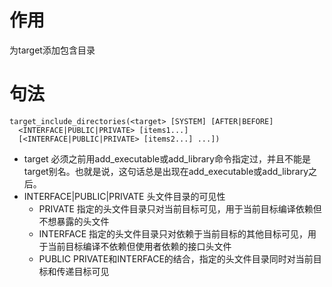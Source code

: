 # 作用
为target添加包含目录

# 句法
```
target_include_directories(<target> [SYSTEM] [AFTER|BEFORE]
  <INTERFACE|PUBLIC|PRIVATE> [items1...]
  [<INTERFACE|PUBLIC|PRIVATE> [items2...] ...])
```
- target
    必须之前用add_executable或add_library命令指定过，并且不能是target别名。也就是说，这句话总是出现在add_executable或add_library之后。
- INTERFACE|PUBLIC|PRIVATE
    头文件目录的可见性
    - PRIVATE
        指定的头文件目录只对当前目标可见，用于当前目标编译依赖但不想暴露的头文件
    - INTERFACE
        指定的头文件目录只对依赖于当前目标的其他目标可见，用于当前目标编译不依赖但使用者依赖的接口头文件
    - PUBLIC
        PRIVATE和INTERFACE的结合，指定的头文件目录同时对当前目标和传递目标可见